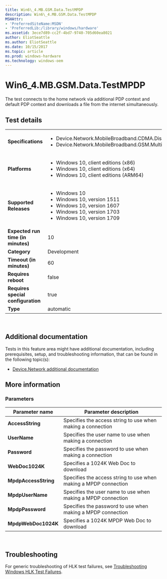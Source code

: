 ```yaml
---
title: Win6\_4.MB.GSM.Data.TestMPDP
description: Win6\_4.MB.GSM.Data.TestMPDP
MSHAttr:
- 'PreferredSiteName:MSDN'
- 'PreferredLib:/library/windows/hardware'
ms.assetid: 3ece7d89-cc2f-4bd7-9740-705d60ea8021
author: EliotSeattle
ms.author: EliotSeattle
ms.date: 10/15/2017
ms.topic: article
ms.prod: windows-hardware
ms.technology: windows-oem
---
```


# <span id="p_hlk_test.08497822-4355-478b-9cba-0c0c7b663953"></span>Win6\_4.MB.GSM.Data.TestMPDP


The test connects to the home network via additional PDP context and default PDP context and downloads a file from the internet simultaneously.

## Test details
|||
|---|---|
| **Specifications**  | <ul><li>Device.Network.MobileBroadband.CDMA.Discretional</li><li>Device.Network.MobileBroadband.GSM.MultiplePDPContext</li></ul> |  
| **Platforms**   | <ul><li>Windows 10, client editions (x86)</li><li>Windows 10, client editions (x64)</li><li>Windows 10, client editions (ARM64)</li></ul> |
| **Supported Releases** | <ul><li>Windows 10</li><li>Windows 10, version 1511</li><li>Windows 10, version 1607</li><li>Windows 10, version 1703</li><li>Windows 10, version 1709</li></ul> |
|**Expected run time (in minutes)**| 10 |
|**Category**| Development |
|**Timeout (in minutes)**| 60 |
|**Requires reboot**| false |
|**Requires special configuration**| true |
|**Type**| automatic |

 

## <span id="Additional_documentation"></span><span id="additional_documentation"></span><span id="ADDITIONAL_DOCUMENTATION"></span>Additional documentation


Tests in this feature area might have additional documentation, including prerequisites, setup, and troubleshooting information, that can be found in the following topic(s):

-   [Device.Network additional documentation](device-network-additional-documentation.md)

## <span id="More_information"></span><span id="more_information"></span><span id="MORE_INFORMATION"></span>More information


### <span id="Parameters"></span><span id="parameters"></span><span id="PARAMETERS"></span>Parameters

| Parameter name       | Parameter description                                            |
|----------------------|------------------------------------------------------------------|
| **AccessString**     | Specifies the access string to use when making a connection      |
| **UserName**         | Specifies the user name to use when making a connection          |
| **Password**         | Specifies the password to use when making a connection           |
| **WebDoc1024K**      | Specifies a 1024K Web Doc to download                            |
| **MpdpAccessString** | Specifies the access string to use when making a MPDP connection |
| **MpdpUserName**     | Specifies the user name to use when making a MPDP connection     |
| **MpdpPassword**     | Specifies the password to use when making a MPDP connection      |
| **MpdpWebDoc1024K**  | Specifies a 1024K MPDP Web Doc to download                       |

 

## <span id="Troubleshooting"></span><span id="troubleshooting"></span><span id="TROUBLESHOOTING"></span>Troubleshooting


For generic troubleshooting of HLK test failures, see [Troubleshooting Windows HLK Test Failures](..\user\troubleshooting-windows-hlk-test-failures.md).

 

 






